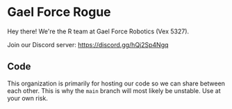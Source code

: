 # Gael Force Rogue

Hey there! We're the R team at Gael Force Robotics (Vex 5327).

Join our Discord server: https://discord.gg/hQj2Sp4Ngq

## Code
This organization is primarily for hosting our code so we can share between each other. This is why the `main` branch will most likely be unstable. Use at your own risk.
